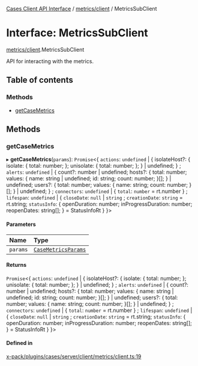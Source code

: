 [Cases Client API Interface](../README.md) / [metrics/client](../modules/metrics_client.md) / MetricsSubClient

# Interface: MetricsSubClient

[metrics/client](../modules/metrics_client.md).MetricsSubClient

API for interacting with the metrics.

## Table of contents

### Methods

- [getCaseMetrics](metrics_client.MetricsSubClient.md#getcasemetrics)

## Methods

### getCaseMetrics

▸ **getCaseMetrics**(`params`): `Promise`<{ `actions`: `undefined` \| { isolateHost?: { isolate: { total: number; }; unisolate: { total: number; }; } \| undefined; } ; `alerts`: `undefined` \| { count?: number \| undefined; hosts?: { total: number; values: { name: string \| undefined; id: string; count: number; }[]; } \| undefined; users?: { total: number; values: { name: string; count: number; }[]; } \| undefined; } ; `connectors`: `undefined` \| { `total`: `number` = rt.number } ; `lifespan`: `undefined` \| { `closeDate`: ``null`` \| `string` ; `creationDate`: `string` = rt.string; `statusInfo`: { openDuration: number; inProgressDuration: number; reopenDates: string[]; } = StatusInfoRt }  }\>

#### Parameters

| Name | Type |
| :------ | :------ |
| `params` | [`CaseMetricsParams`](metrics_client.__internalNamespace.CaseMetricsParams.md) |

#### Returns

`Promise`<{ `actions`: `undefined` \| { isolateHost?: { isolate: { total: number; }; unisolate: { total: number; }; } \| undefined; } ; `alerts`: `undefined` \| { count?: number \| undefined; hosts?: { total: number; values: { name: string \| undefined; id: string; count: number; }[]; } \| undefined; users?: { total: number; values: { name: string; count: number; }[]; } \| undefined; } ; `connectors`: `undefined` \| { `total`: `number` = rt.number } ; `lifespan`: `undefined` \| { `closeDate`: ``null`` \| `string` ; `creationDate`: `string` = rt.string; `statusInfo`: { openDuration: number; inProgressDuration: number; reopenDates: string[]; } = StatusInfoRt }  }\>

#### Defined in

[x-pack/plugins/cases/server/client/metrics/client.ts:19](https://github.com/elastic/kibana/blob/06b0f975f60/x-pack/plugins/cases/server/client/metrics/client.ts#L19)
